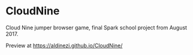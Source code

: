 # CloudNine
Cloud Nine jumper browser game, final Spark school project from August 2017.

Preview at https://aldinezi.github.io/CloudNine/
